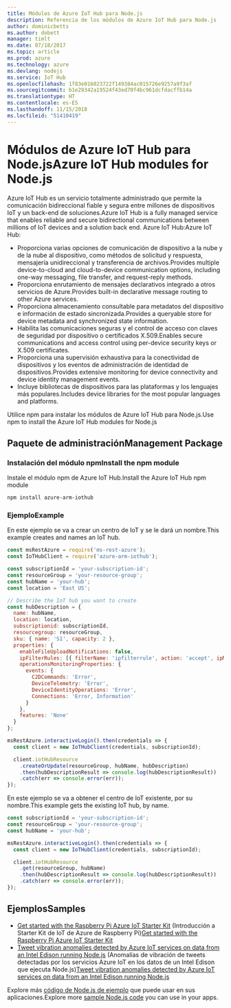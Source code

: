 ```yaml
---
title: Módulos de Azure IoT Hub para Node.js
description: Referencia de los módulos de Azure IoT Hub para Node.js
author: dominicbetts
ms.author: dobett
manager: timlt
ms.date: 07/18/2017
ms.topic: article
ms.prod: azure
ms.technology: azure
ms.devlang: nodejs
ms.service: IoT Hub
ms.openlocfilehash: 1f83e016023722f149384ac015726e9257a9f3af
ms.sourcegitcommit: b1e29342a19524f43ed70f4bc961dcfdacffb14a
ms.translationtype: HT
ms.contentlocale: es-ES
ms.lasthandoff: 11/15/2018
ms.locfileid: "51410419"
---
```

# <a name="azure-iot-hub-modules-for-nodejs"></a><span data-ttu-id="4c3a7-103">Módulos de Azure IoT Hub para Node.js</span><span class="sxs-lookup"><span data-stu-id="4c3a7-103">Azure IoT Hub modules for Node.js</span></span>

<span data-ttu-id="4c3a7-104">Azure IoT Hub es un servicio totalmente administrado que permite la comunicación bidireccional fiable y segura entre millones de dispositivos IoT y un back-end de soluciones.</span><span class="sxs-lookup"><span data-stu-id="4c3a7-104">Azure IoT Hub is a fully managed service that enables reliable and secure bidirectional communications between millions of IoT devices and a solution back end.</span></span> <span data-ttu-id="4c3a7-105">Azure IoT Hub:</span><span class="sxs-lookup"><span data-stu-id="4c3a7-105">Azure IoT Hub:</span></span>
- <span data-ttu-id="4c3a7-106">Proporciona varias opciones de comunicación de dispositivo a la nube y de la nube al dispositivo, como métodos de solicitud y respuesta, mensajería unidireccional y transferencia de archivos.</span><span class="sxs-lookup"><span data-stu-id="4c3a7-106">Provides multiple device-to-cloud and cloud-to-device communication options, including one-way messaging, file transfer, and request-reply methods.</span></span>
- <span data-ttu-id="4c3a7-107">Proporciona enrutamiento de mensajes declarativos integrado a otros servicios de Azure.</span><span class="sxs-lookup"><span data-stu-id="4c3a7-107">Provides built-in declarative message routing to other Azure services.</span></span>
- <span data-ttu-id="4c3a7-108">Proporciona almacenamiento consultable para metadatos del dispositivo e información de estado sincronizada.</span><span class="sxs-lookup"><span data-stu-id="4c3a7-108">Provides a queryable store for device metadata and synchronized state information.</span></span>
- <span data-ttu-id="4c3a7-109">Habilita las comunicaciones seguras y el control de acceso con claves de seguridad por dispositivo o certificados X.509.</span><span class="sxs-lookup"><span data-stu-id="4c3a7-109">Enables secure communications and access control using per-device security keys or X.509 certificates.</span></span>
- <span data-ttu-id="4c3a7-110">Proporciona una supervisión exhaustiva para la conectividad de dispositivos y los eventos de administración de identidad de dispositivos.</span><span class="sxs-lookup"><span data-stu-id="4c3a7-110">Provides extensive monitoring for device connectivity and device identity management events.</span></span>
- <span data-ttu-id="4c3a7-111">Incluye bibliotecas de dispositivos para las plataformas y los lenguajes más populares.</span><span class="sxs-lookup"><span data-stu-id="4c3a7-111">Includes device libraries for the most popular languages and platforms.</span></span>

<span data-ttu-id="4c3a7-112">Utilice npm para instalar los módulos de Azure IoT Hub para Node.js.</span><span class="sxs-lookup"><span data-stu-id="4c3a7-112">Use npm to install the Azure IoT Hub modules for Node.js</span></span>

## <a name="management-package"></a><span data-ttu-id="4c3a7-113">Paquete de administración</span><span class="sxs-lookup"><span data-stu-id="4c3a7-113">Management Package</span></span>

### <a name="install-the-npm-module"></a><span data-ttu-id="4c3a7-114">Instalación del módulo npm</span><span class="sxs-lookup"><span data-stu-id="4c3a7-114">Install the npm module</span></span>

<span data-ttu-id="4c3a7-115">Instale el módulo npm de Azure IoT Hub.</span><span class="sxs-lookup"><span data-stu-id="4c3a7-115">Install the Azure IoT Hub npm module</span></span>

```bash
npm install azure-arm-iothub
```

### <a name="example"></a><span data-ttu-id="4c3a7-116">Ejemplo</span><span class="sxs-lookup"><span data-stu-id="4c3a7-116">Example</span></span>

<span data-ttu-id="4c3a7-117">En este ejemplo se va a crear un centro de IoT y se le dará un nombre.</span><span class="sxs-lookup"><span data-stu-id="4c3a7-117">This example creates and names an IoT hub.</span></span>

```javascript
const msRestAzure = require('ms-rest-azure');
const IoTHubClient = require('azure-arm-iothub');

const subscriptionId = 'your-subscription-id';
const resourceGroup = 'your-resource-group';
const hubName = 'your-hub';
const location = 'East US';

// Describe the IoT hub you want to create
const hubDescription = {
  name: hubName,
  location: location,
  subscriptionid: subscriptionId,
  resourcegroup: resourceGroup,
  sku: { name: 'S1', capacity: 2 },
  properties: {
    enableFileUploadNotifications: false,
    ipFilterRules: [{ filterName: 'ipfilterrule', action: 'accept', ipMask: '0.0.0.0/0' }],
    operationsMonitoringProperties: {
      events: {
        C2DCommands: 'Error',
        DeviceTelemetry: 'Error',
        DeviceIdentityOperations: 'Error',
        Connections: 'Error, Information'
      }
    },
    features: 'None'
  }
};

msRestAzure.interactiveLogin().then(credentials => {
  const client = new IoTHubClient(credentials, subscriptionId);

  client.iotHubResource
    .createOrUpdate(resourceGroup, hubName, hubDescription)
    .then(hubDescriptionResult => console.log(hubDescriptionResult))
    .catch(err => console.error(err));
});
```

<span data-ttu-id="4c3a7-118">En este ejemplo se va a obtener el centro de IoT existente, por su nombre.</span><span class="sxs-lookup"><span data-stu-id="4c3a7-118">This example gets the existing IoT hub, by name.</span></span>

```javascript
const subscriptionId = 'your-subscription-id';
const resourceGroup = 'your-resource-group';
const hubName = 'your-hub';

msRestAzure.interactiveLogin().then(credentials => {
  const client = new IoTHubClient(credentials, subscriptionId);

  client.iotHubResource
    .get(resourceGroup, hubName)
    .then(hubDescriptionResult => console.log(hubDescriptionResult))
    .catch(err => console.error(err));
});
```

## <a name="samples"></a><span data-ttu-id="4c3a7-119">Ejemplos</span><span class="sxs-lookup"><span data-stu-id="4c3a7-119">Samples</span></span>

- <span data-ttu-id="4c3a7-120">[Get started with the Raspberry Pi Azure IoT Starter Kit](https://azure.microsoft.com/resources/samples/iot-remote-monitoring-node-raspberrypi-getstartedkit/) (Introducción a Starter Kit de IoT de Azure de Raspberry Pi)</span><span class="sxs-lookup"><span data-stu-id="4c3a7-120">[Get started with the Raspberry Pi Azure IoT Starter Kit](https://azure.microsoft.com/resources/samples/iot-remote-monitoring-node-raspberrypi-getstartedkit/)</span></span>
- <span data-ttu-id="4c3a7-121">[Tweet vibration anomalies detected by Azure IoT services on data from an Intel Edison running Node.js](https://azure.microsoft.com/resources/samples/iot-hub-nodejs-intel-edison-vibration-anomaly-detection/) (Anomalías de vibración de tweets detectadas por los servicios Azure IoT en los datos de un Intel Edison que ejecuta Node.js)</span><span class="sxs-lookup"><span data-stu-id="4c3a7-121">[Tweet vibration anomalies detected by Azure IoT services on data from an Intel Edison running Node.js](https://azure.microsoft.com/resources/samples/iot-hub-nodejs-intel-edison-vibration-anomaly-detection/)</span></span>

<span data-ttu-id="4c3a7-122">Explore más [código de Node.js de ejemplo](https://azure.microsoft.com/resources/samples/?platform=nodejs) que puede usar en sus aplicaciones.</span><span class="sxs-lookup"><span data-stu-id="4c3a7-122">Explore more [sample Node.js code](https://azure.microsoft.com/resources/samples/?platform=nodejs) you can use in your apps.</span></span>
